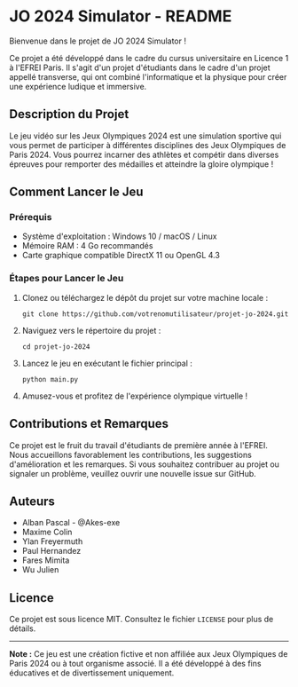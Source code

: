 # JO 2024 Simulator - README

Bienvenue dans le projet de JO 2024 Simulator !

Ce projet a été développé dans le cadre du cursus universitaire en Licence 1 à l'EFREI Paris. Il s'agit d'un projet d'étudiants dans le cadre d'un projet appellé transverse, qui ont combiné l'informatique et la physique pour créer une expérience ludique et immersive.

## Description du Projet

Le jeu vidéo sur les Jeux Olympiques 2024 est une simulation sportive qui vous permet de participer à différentes disciplines des Jeux Olympiques de Paris 2024. Vous pourrez incarner des athlètes  et compétir dans diverses épreuves pour remporter des médailles et atteindre la gloire olympique !

## Comment Lancer le Jeu

### Prérequis
- Système d'exploitation : Windows 10 / macOS / Linux
- Mémoire RAM : 4 Go recommandés
- Carte graphique compatible DirectX 11 ou OpenGL 4.3

### Étapes pour Lancer le Jeu

1. Clonez ou téléchargez le dépôt du projet sur votre machine locale :

   ```
   git clone https://github.com/votrenomutilisateur/projet-jo-2024.git
   ```

2. Naviguez vers le répertoire du projet :

   ```
   cd projet-jo-2024
   ```

3. Lancez le jeu en exécutant le fichier principal :

   ```
   python main.py
   ```

4. Amusez-vous et profitez de l'expérience olympique virtuelle !

## Contributions et Remarques

Ce projet est le fruit du travail d'étudiants de première année à l'EFREI. Nous accueillons favorablement les contributions, les suggestions d'amélioration et les remarques. Si vous souhaitez contribuer au projet ou signaler un problème, veuillez ouvrir une nouvelle issue sur GitHub.

## Auteurs

- Alban Pascal - @Akes-exe
- Maxime Colin
- Ylan Freyermuth
- Paul Hernandez
- Fares Mimita
- Wu Julien

## Licence

Ce projet est sous licence MIT. Consultez le fichier `LICENSE` pour plus de détails.

---

**Note :** Ce jeu est une création fictive et non affiliée aux Jeux Olympiques de Paris 2024 ou à tout organisme associé. Il a été développé à des fins éducatives et de divertissement uniquement.
